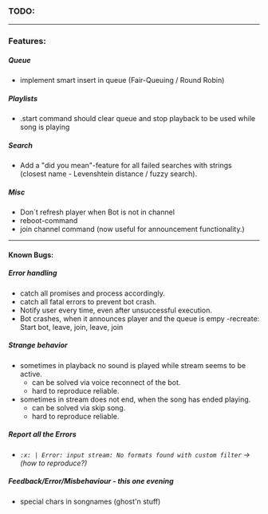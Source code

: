### **TODO:** ###

---

### Features: ###

##### Queue #####
- implement smart insert in queue (Fair-Queuing / Round Robin)

##### Playlists #####
- .start command should clear queue and stop playback to be used while song is playing

##### Search #####
- Add a "did you mean"-feature for all failed searches with strings (closest name - Levenshtein distance / fuzzy search).

##### Misc #####
- Don´t refresh player when Bot is not in channel
- reboot-command
- join channel command (now useful for announcement functionality.)

---

#### Known Bugs: ####

##### Error handling #####
- catch all promises and process accordingly.
- catch all fatal errors to prevent bot crash.
- Notify user every time, even after unsuccessful execution.
- Bot crashes, when it announces player and the queue is empy
	-recreate: Start bot, leave, join, leave, join

##### Strange behavior #####
- sometimes in playback no sound is played while stream seems to be active.
	- can be solved via voice reconnect of the bot.
	- hard to reproduce reliable.
- sometimes in stream does not end, when the song has ended playing.
	- can be solved via skip song.
	- hard to reproduce reliable.

##### Report all the Errors ####
- *`:x: | Error: input stream: No formats found with custom filter` -> (how to reproduce?)*

##### Feedback/Error/Misbehaviour - this one evening ####
- special chars in songnames (ghost'n stuff)